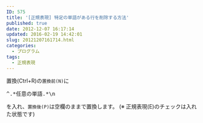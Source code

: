 ```yaml
---
ID: 575
title: '[正規表現] 特定の単語がある行を削除する方法'
published: true
date: 2012-12-07 16:17:14
updated: 2016-02-19 14:42:01
slug: 20121207161714.html
categories:
  - プログラム
tags:
  - 正規表現
---
```

<!--more-->

置換(Ctrl+R)の<code>置換前(N)</code>に
<pre>^.*任意の単語.*\n</pre>
を入れ、<code>置換後(P)</code>は空欄のままで置換します。
<span class="text-muted">(※ 正規表現(E)のチェックは入れた状態です)</span>